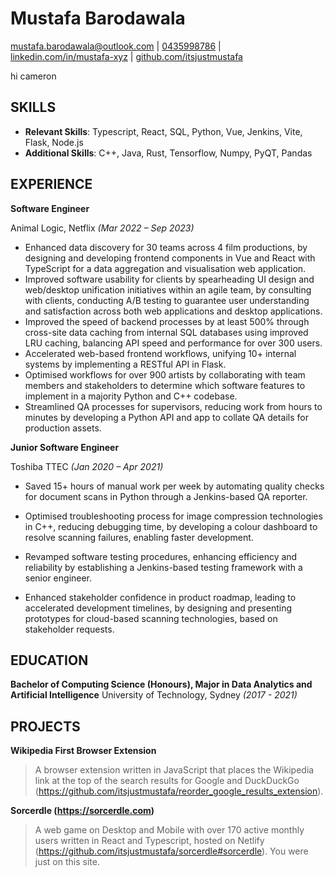 # Mustafa Barodawala
[mustafa.barodawala@outlook.com](mailto:mustafa.barodawala@outlook.com) | [0435998786](tel:0435998786) | [linkedin.com/in/mustafa-xyz](https://linkedin.com/in/mustafa-xyz) | [github.com/itsjustmustafa](https://github.com/itsjustmustafa)

hi cameron

## SKILLS
* __Relevant Skills__: Typescript, React, SQL, Python, Vue, Jenkins, Vite, Flask, Node.js
* __Additional Skills__: C++, Java, Rust, Tensorflow, Numpy, PyQT, Pandas

## EXPERIENCE
__Software Engineer__

Animal Logic, Netflix _(Mar 2022 – Sep 2023)_
* Enhanced data discovery for 30 teams across 4 film productions, by designing and developing frontend components in Vue and React with TypeScript for a data aggregation and visualisation web application.
* Improved software usability for clients by spearheading UI design and web/desktop unification initiatives within an agile team, by consulting with clients, conducting A/B testing to guarantee user understanding and satisfaction across both web applications and desktop applications.
* Improved the speed of backend processes by at least 500% through cross-site data caching from internal SQL databases using improved LRU caching, balancing API speed and performance for over 300 users.
* Accelerated web-based frontend workflows, unifying 10+ internal systems by implementing a RESTful API in Flask.
* Optimised workflows for over 900 artists by collaborating with team members and stakeholders to determine which software features to implement in a majority Python and C++ codebase.
* Streamlined QA processes for supervisors, reducing work from hours to minutes by developing a Python API and app to collate QA details for production assets.

__Junior Software Engineer__

Toshiba TTEC _(Jan 2020 – Apr 2021)_
* Saved 15+ hours of manual work per week by automating quality checks for document scans in Python through a Jenkins-based QA reporter.

* Optimised troubleshooting process for image compression technologies in C++, reducing debugging time, by developing a colour dashboard to resolve scanning failures, enabling faster development.
* Revamped software testing procedures, enhancing efficiency and reliability by establishing a Jenkins-based testing framework with a senior engineer.
* Enhanced stakeholder confidence in product roadmap, leading to accelerated development timelines, by designing and presenting prototypes for cloud-based scanning technologies, based on stakeholder requests.

## EDUCATION
__Bachelor of Computing Science (Honours), Major in Data Analytics and Artificial Intelligence__
University of Technology, Sydney _(2017 - 2021)_

## PROJECTS
__Wikipedia First Browser Extension__

> A browser extension written in JavaScript that places the Wikipedia link at the top of the search results for Google and DuckDuckGo (https://github.com/itsjustmustafa/reorder_google_results_extension).

__Sorcerdle (https://sorcerdle.com)__

> A web game on Desktop and Mobile with over 170 active monthly users written in React and Typescript, hosted on Netlify (https://github.com/itsjustmustafa/sorcerdle#sorcerdle). You were just on this site.
